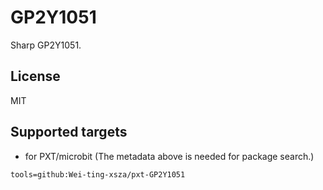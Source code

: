 # GP2Y1051

Sharp GP2Y1051.

## License

MIT

## Supported targets

* for PXT/microbit
(The metadata above is needed for package search.)

```package
tools=github:Wei-ting-xsza/pxt-GP2Y1051
```